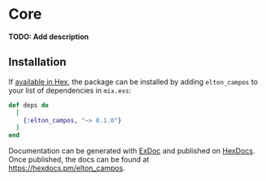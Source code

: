 # Core

**TODO: Add description**

## Installation

If [available in Hex](https://hex.pm/docs/publish), the package can be installed
by adding `elton_campos` to your list of dependencies in `mix.exs`:

```elixir
def deps do
  [
    {:elton_campos, "~> 0.1.0"}
  ]
end
```

Documentation can be generated with [ExDoc](https://github.com/elixir-lang/ex_doc)
and published on [HexDocs](https://hexdocs.pm). Once published, the docs can
be found at <https://hexdocs.pm/elton_campos>.

